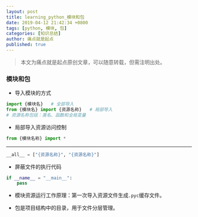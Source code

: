 ```yaml
---
layout: post
title: learning_python_模块和包
date: 2019-04-12 21:42:34 +0800
tags: [python, 模块, 包]
categories: [知识总结]
author: 痛点就是起点
published: true
---
```


> 本文为痛点就是起点原创文章，可以随意转载，但需注明出处。

### 模块和包
* 导入模块的方式

```python
import {模块名}   # 全部导入
from {模块名} import {资源名称}   # 局部导入
# 资源名称包括：类名、函数和全局变量
```

* 局部导入资源访问控制

```python
from {模块名称} import *
```
___
```python
__all__ = ["{资源名称}", "{资源名称}"]

```

* 屏蔽文件的执行代码

```python
if __name__ = "__main__":
	pass
```

* 模块资源运行工作原理：第一次导入资源文件生成`.pyc`缓存文件。 

* 包是项目结构中的目录，用于文件分层管理。
